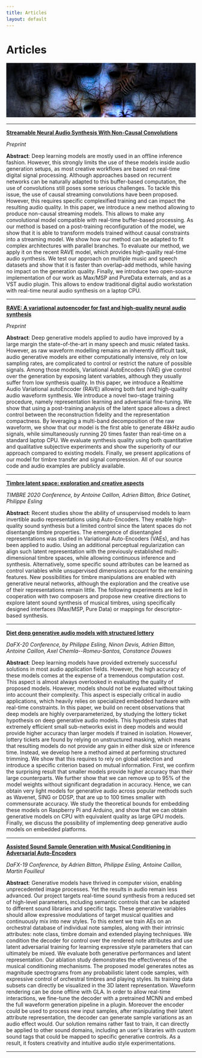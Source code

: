 ```yaml
---
title: Articles
layout: default
---
```


# Articles

![banner](/assets/spook.jpg)

---

**[Streamable Neural Audio Synthesis With Non-Causal Convolutions](https://arxiv.org/abs/2204.07064)**

_Preprint_

**Abstract**: Deep learning models are mostly used in an offline inference fashion. However, this strongly limits the use of these models inside audio generation setups, as most creative workflows are based on real-time digital signal processing. Although approaches based on recurrent networks can be naturally adapted to this buffer-based computation, the use of convolutions still poses some serious challenges. To tackle this issue, the use of causal streaming convolutions have been proposed. However, this requires specific complexified training and can impact the resulting audio quality.
In this paper, we introduce a new method allowing to produce non-causal streaming models. This allows to make any convolutional model compatible with real-time buffer-based processing. As our method is based on a post-training reconfiguration of the model, we show that it is able to transform models trained without causal constraints into a streaming model. We show how our method can be adapted to fit complex architectures with parallel branches. To evaluate our method, we apply it on the recent RAVE model, which provides high-quality real-time audio synthesis. We test our approach on multiple music and speech datasets and show that it is faster than overlap-add methods, while having no impact on the generation quality. Finally, we introduce two open-source implementation of our work as Max/MSP and PureData externals, and as a VST audio plugin. This allows to endow traditional digital audio workstation with real-time neural audio synthesis on a laptop CPU.

---

**[RAVE: A variational autoencoder for fast and high-quality neural audio synthesis](https://arxiv.org/abs/2111.05011)**

_Preprint_

**Abstract**: Deep generative models applied to audio have improved by a large margin the state-of-the-art in many speech and music related tasks. However, as raw waveform modelling remains an inherently difficult task, audio generative models are either computationally intensive, rely on low sampling rates, are complicated to control or restrict the nature of possible signals. Among those models, Variational AutoEncoders (VAE) give control over the generation by exposing latent variables, although they usually suffer from low synthesis quality. In this paper, we introduce a Realtime Audio Variational autoEncoder (RAVE) allowing both fast and high-quality audio waveform synthesis. We introduce a novel two-stage training procedure, namely representation learning and adversarial fine-tuning. We show that using a post-training analysis of the latent space allows a direct control between the reconstruction fidelity and the representation compactness. By leveraging a multi-band decomposition of the raw waveform, we show that our model is the first able to generate 48kHz audio signals, while simultaneously running 20 times faster than real-time on a standard laptop CPU. We evaluate synthesis quality using both quantitative and qualitative subjective experiments and show the superiority of our approach compared to existing models. Finally, we present applications of our model for timbre transfer and signal compression. All of our source code and audio examples are publicly available.

---

**[Timbre latent space: exploration and creative aspects](https://arxiv.org/abs/2008.01370)**

_TIMBRE 2020 Conference, by Antoine Caillon, Adrien Bitton, Brice Gatinet, Philippe Esling_

**Abstract**: Recent studies show the ability of unsupervised models to learn invertible audio representations using Auto-Encoders. They enable high-quality sound synthesis but a limited control since the latent spaces do not disentangle timbre properties. The emergence of disentangled representations was studied in Variational Auto-Encoders (VAEs), and has been applied to audio. Using an additional perceptual regularization can align such latent representation with the previously established multi-dimensional timbre spaces, while allowing continuous inference and synthesis. Alternatively, some specific sound attributes can be learned as control variables while unsupervised dimensions account for the remaining features. New possibilities for timbre manipulations are enabled with generative neural networks, although the exploration and the creative use of their representations remain little. The following experiments are led in cooperation with two composers and propose new creative directions to explore latent sound synthesis of musical timbres, using specifically designed interfaces (Max/MSP, Pure Data) or mappings for descriptor-based synthesis.

---

**[Diet deep generative audio models with structured lottery](https://arxiv.org/abs/2007.16170)**

_DaFX-20 Conference, by Philippe Esling, Ninon Devis, Adrien Bitton, Antoine Caillon, Axel Chemla--Romeu-Santos, Constance Douwes_

**Abstract**: Deep learning models have provided extremely successful solutions in most audio application fields. However, the high accuracy of these models comes at the expense of a tremendous computation cost. This aspect is almost always overlooked in evaluating the quality of proposed models. However, models should not be evaluated without taking into account their complexity. This aspect is especially critical in audio applications, which heavily relies on specialized embedded hardware with real-time constraints. In this paper, we build on recent observations that deep models are highly overparameterized, by studying the lottery ticket hypothesis on deep generative audio models. This hypothesis states that extremely efficient small sub-networks exist in deep models and would provide higher accuracy than larger models if trained in isolation. However, lottery tickets are found by relying on unstructured masking, which means that resulting models do not provide any gain in either disk size or inference time. Instead, we develop here a method aimed at performing structured trimming. We show that this requires to rely on global selection and introduce a specific criterion based on mutual information. First, we confirm the surprising result that smaller models provide higher accuracy than their large counterparts. We further show that we can remove up to 95% of the model weights without significant degradation in accuracy. Hence, we can obtain very light models for generative audio across popular methods such as Wavenet, SING or DDSP, that are up to 100 times smaller with commensurate accuracy. We study the theoretical bounds for embedding these models on Raspberry Pi and Arduino, and show that we can obtain generative models on CPU with equivalent quality as large GPU models. Finally, we discuss the possibility of implementing deep generative audio models on embedded platforms.

---

**[Assisted Sound Sample Generation with Musical Conditioning in Adversarial Auto-Encoders](https://arxiv.org/abs/1904.06215)**

_DaFX-19 Conference, by Adrien Bitton, Philippe Esling, Antoine Caillon, Martin Fouilleul_

**Abstract**: Generative models have thrived in computer vision, enabling unprecedented image processes. Yet the results in audio remain less advanced. Our project targets real-time sound synthesis from a reduced set of high-level parameters, including semantic controls that can be adapted to different sound libraries and specific tags. These generative variables should allow expressive modulations of target musical qualities and continuously mix into new styles. To this extent we train AEs on an orchestral database of individual note samples, along with their intrinsic attributes: note class, timbre domain and extended playing techniques. We condition the decoder for control over the rendered note attributes and use latent adversarial training for learning expressive style parameters that can ultimately be mixed. We evaluate both generative performances and latent representation. Our ablation study demonstrates the effectiveness of the musical conditioning mechanisms. The proposed model generates notes as magnitude spectrograms from any probabilistic latent code samples, with expressive control of orchestral timbres and playing styles. Its training data subsets can directly be visualized in the 3D latent representation. Waveform rendering can be done offline with GLA. In order to allow real-time interactions, we fine-tune the decoder with a pretrained MCNN and embed the full waveform generation pipeline in a plugin. Moreover the encoder could be used to process new input samples, after manipulating their latent attribute representation, the decoder can generate sample variations as an audio effect would. Our solution remains rather fast to train, it can directly be applied to other sound domains, including an user's libraries with custom sound tags that could be mapped to specific generative controls. As a result, it fosters creativity and intuitive audio style experimentations.

---
